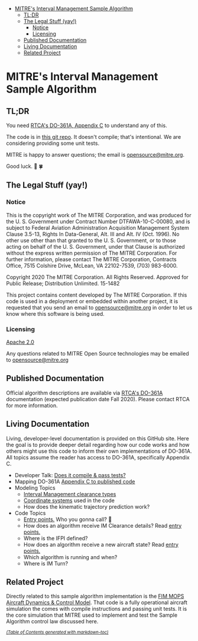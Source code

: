 - [MITRE's Interval Management Sample Algorithm](#mitre-s-interval-management-sample-algorithm)
  * [TL;DR](#tl-dr)
  * [The Legal Stuff (yay!)](#the-legal-stuff--yay--)
    + [Notice](#notice)
    + [Licensing](#licensing)
  * [Published Documentation](#published-documentation)
  * [Living Documentation](#living-documentation)
  * [Related Project](#related-project)

# MITRE's Interval Management Sample Algorithm

## TL;DR

You need [RTCA's DO-361A, Appendix C](https://my.rtca.org/nc__store?search=do-361) to understand any of this.

The code is in [this git repo](https://github.com/mitre/im_sample_algorithm). It doesn't compile; that's intentional. We are considering providing some unit tests.

MITRE is happy to answer questions; the email is opensource@mitre.org.

Good luck. :crossed_fingers: :four_leaf_clover:

## The Legal Stuff (yay!)

### Notice

This is the copyright work of The MITRE Corporation, and was produced
for the U. S. Government under Contract Number DTFAWA-10-C-00080, and
is subject to Federal Aviation Administration Acquisition Management
System Clause 3.5-13, Rights In Data-General, Alt. III and Alt. IV
(Oct. 1996).  No other use other than that granted to the U. S.
Government, or to those acting on behalf of the U. S. Government,
under that Clause is authorized without the express written
permission of The MITRE Corporation. For further information, please
contact The MITRE Corporation, Contracts Office, 7515 Colshire Drive,
McLean, VA  22102-7539, (703) 983-6000.

Copyright 2020 The MITRE Corporation. All Rights Reserved.
Approved for Public Release; Distribution Unlimited. 15-1482

This project contains content developed by The MITRE Corporation. If this code is used in a deployment or embedded within another project, it is requested that you send an email to opensource@mitre.org in order to let us know where this software is being used.

### Licensing

[Apache 2.0](https://github.com/mitre/im_sample_algorithm/blob/master/LICENSE)

Any questions related to MITRE Open Source technologies may be emailed to opensource@mitre.org

## Published Documentation

Official algorithm descriptions are available via [RTCA's DO-361A](https://my.rtca.org/nc__store?search=do-361) documentation (expected publication date Fall 2020). Please contact RTCA for more information.

## Living Documentation

Living, developer-level documentation is provided on this GitHub site. Here the goal is to provide deeper detail regarding how our code works and how others might use this code to inform their own implementations of DO-361A. All topics assume the reader has access to DO-361A, specifically Appendix C.

* Developer Talk: [Does it compile & pass tests?](dev_talk.md)
* Mapping DO-361A [Appendix C to published code](appendix_url_mapping.md)
* Modeling Topics
    * [Interval Management clearance types](im_clearance_types.md)
    * [Coordinate systems](coordinate_systems.md) used in the code
    * How does the kinematic trajectory prediction work?
* Code Topics
    * [Entry points.](entry_points.md) Who you gonna call? :ghost:
    * How does an algorithm receive IM Clearance details? Read [entry points.](entry_points.md)
    * Where is the IFPI defined?
    * How does an algorithm receive a new aircraft state? Read [entry points.](entry_points.md)
    * Which algorithm is running and when?
    * Where is IM Turn?

## Related Project

Directly related to this sample algorithm implementation is the [FIM MOPS Aircraft Dynamics & Control Model](https://mitre.github.io/FMACM). That code is a fully operational aircraft simulation the comes with compile instructions and passing unit tests. It is the core simulation that MITRE used to implement and test the Sample Algorithm control law discussed here.

<small><i><a href='http://ecotrust-canada.github.io/markdown-toc/'>(Table of Contents generated with markdown-toc)</a></i></small>

<meta http-equiv="Content-Type" content="text/html; charset=utf-8" />

